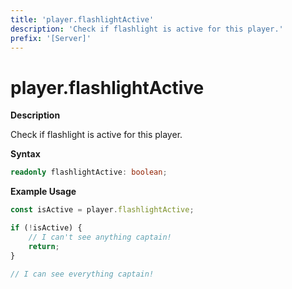 ```yaml
---
title: 'player.flashlightActive'
description: 'Check if flashlight is active for this player.'
prefix: '[Server]'
---
```


# player.flashlightActive

**Description**

Check if flashlight is active for this player.

**Syntax**

```ts
readonly flashlightActive: boolean;
```

**Example Usage**

```js
const isActive = player.flashlightActive;

if (!isActive) {
    // I can't see anything captain!
    return;
}

// I can see everything captain!
```
